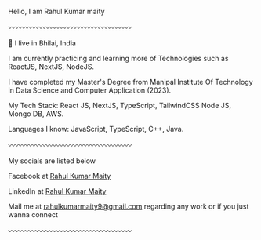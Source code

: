 Hello, I am Rahul Kumar maity

〰️〰️〰️〰️〰️〰️〰️〰️〰️〰️〰️〰️〰️〰️〰️〰️〰️〰️

📍 I live in Bhilai, India

I am currently practicing and learning more of Technologies such as ReactJS, NextJS, NodeJS.

I have completed my Master's Degree from Manipal Institute Of Technology in Data Science and Computer Application (2023).

My Tech Stack: React JS, NextJS, TypeScript, TailwindCSS Node JS, Mongo DB, AWS.

Languages I know: JavaScript, TypeScript, C++, Java.

〰️〰️〰️〰️〰️〰️〰️〰️〰️〰️〰️〰️〰️〰️〰️〰️〰️〰️

My socials are listed below

Facebook at [Rahul Kumar Maity](https://www.facebook.com/rahulkumar.maity/)

LinkedIn at [Rahul Kumar Maity](https://www.linkedin.com/in/rahul-kumar-maity-00a4686b/)

Mail me at rahulkumarmaity9@gmail.com regarding any work or if you just wanna connect

〰️〰️〰️〰️〰️〰️〰️〰️〰️〰️〰️〰️〰️〰️〰️〰️〰️〰️
